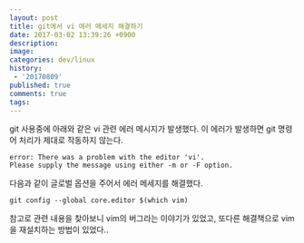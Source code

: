 ```yaml
---
layout: post
title: git에서 vi 에러 메세지 해결하기
date: 2017-03-02 13:39:26 +0900
description: 
image: 
categories: dev/linux
history: 
 - '20170809'
published: true
comments: true
tags:
---
```


git 사용중에 아래와 같은 vi 관련 에러 메시지가 발생했다. 이 에러가 발생하면 git 명령어 처리가 제대로 작동하지 않는다.

```
error: There was a problem with the editor 'vi'.
Please supply the message using either -m or -F option.
```

다음과 같이 글로벌 옵션을 주어서 에러 메세지를 해결했다.

```
git config --global core.editor $(which vim)
```

참고로 관련 내용을 찾아보니 vim의 버그라는 이야기가 있었고, 또다른 해결책으로 vim을 재설치하는 방법이 있었다..
